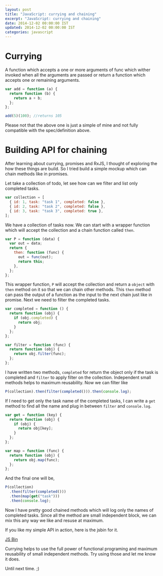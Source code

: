 ```yaml
---
layout: post
title: "JavaScript: currying and chaining"
excerpt: "JavaScript: currying and chaining"
date: 2014-12-02 00:00:00 IST
updated: 2014-12-02 00:00:00 IST
categories: javascript
---
```


# Currying

A function which accepts a one or more arguments of func which wither invoked when all the arguments are passed or return a function which accepts one or remaining arguments.

```js
var add = function (a) {
  return function (b) {
    return a + b;
  };
};

add(5)(100); //returns 105
```

Please not that the above one is just a simple of mine and not fully compatible with the spec/definition above.

# Building API for chaining

After learning about currying, promises and RxJS, I thought of exploring the how these things are build. So I tried build a simple mockup which can chain methods like in promises.

Let take a collection of todo, let see how can we filter and list only completed tasks.

```js
var collection = [
  { id: 1, task: "task 1", completed: false },
  { id: 2, task: "task 2", completed: false },
  { id: 3, task: "task 3", completed: true },
];
```

We have a collection of tasks now. We can start with a wrapper function which will accept the collection and a chain function called `then`.

```js
var P = function (data) {
  var out = data;
  return {
    then: function (func) {
      out = func(out);
      return this;
    },
  };
};
```

This wrapper function, `P` will accept the collection and return a `object` with `then` method on it so that we can chain other methods. This `then` method can pass the output of a function as the input to the next chain just like in promise. Next we need to filter the completed tasks.

```js
var completed = function () {
  return function (obj) {
    if (obj.completed) {
      return obj;
    }
  };
};

var filter = function (func) {
  return function (obj) {
    return obj.filter(func);
  };
};
```

I have written two methods, `completed` for return the object only if the task is completed and `filter` to apply filter on the collection. Independent small methods helps to maximum reusability. Now we can filter like

```js
P(collection).then(filter(completed())).then(console.log);
```

If I need to get only the task name of the completed tasks, I can write a `get` method to find all the name and plug in between `filter` and `console.log`.

```js
var get = function (key) {
  return function (obj) {
    if (obj) {
      return obj[key];
    }
  };
};

var map = function (func) {
  return function (obj) {
    return obj.map(func);
  };
};
```

And the final one will be,

```js
P(collection)
  .then(filter(completed()))
  .then(map(get("task")))
  .then(console.log);
```

Now I have pretty good chained methods which will log only the names of completed tasks. Since all the method are small independent block, we can mix this any way we like and resuse at maximum.

If you like my simple API in action, here is the jsbin for it.

<a class="jsbin-embed" href="http://jsbin.com/benixu/1/embed?js,console">JS Bin</a><script src="http://static.jsbin.com/js/embed.js"></script>

Currying helps to use the full power of functional programing and maximum reusability of small independent methods. Try using those and let me know it does.

Until next time. ;)
